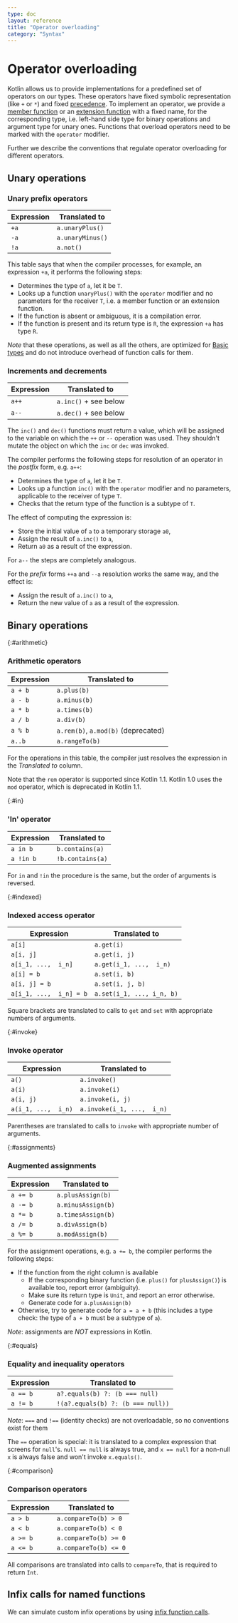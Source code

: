 ```yaml
---
type: doc
layout: reference
title: "Operator overloading"
category: "Syntax"
---
```


# Operator overloading

Kotlin allows us to provide implementations for a predefined set of operators on our types. These operators have fixed symbolic representation
(like `+` or `*`) and fixed [precedence](grammar.html#precedence). To implement an operator, we provide a [member function](functions.html#member-functions)
or an [extension function](extensions.html) with a fixed name, for the corresponding type, i.e. left-hand side type for binary operations and argument type for unary ones.
Functions that overload operators need to be marked with the `operator` modifier.

Further we describe the conventions that regulate operator overloading for different operators.

## Unary operations

### Unary prefix operators

| Expression | Translated to |
|------------|---------------|
| `+a` | `a.unaryPlus()` |
| `-a` | `a.unaryMinus()` |
| `!a` | `a.not()` |

This table says that when the compiler processes, for example, an expression `+a`, it performs the following steps:

* Determines the type of `a`, let it be `T`.
* Looks up a function `unaryPlus()` with the `operator` modifier and no parameters for the receiver `T`, i.e. a member function or an extension function.
* If the function is absent or ambiguous, it is a compilation error.
* If the function is present and its return type is `R`, the expression `+a` has type `R`.

*Note* that these operations, as well as all the others, are optimized for [Basic types](basic-types.html) and do not introduce overhead of function calls for them.

### Increments and decrements

| Expression | Translated to |
|------------|---------------|
| `a++` | `a.inc()` + see below |
| `a--` | `a.dec()` + see below |

The `inc()` and `dec()` functions must return a value, which will be assigned to the variable on which the
`++` or `--` operation was used. They shouldn't mutate the object on which the `inc` or `dec` was invoked.

The compiler performs the following steps for resolution of an operator in the *postfix* form, e.g. `a++`:

* Determines the type of `a`, let it be `T`.
* Looks up a function `inc()` with the `operator` modifier and no parameters, applicable to the receiver of type `T`.
* Checks that the return type of the function is a subtype of `T`.

The effect of computing the expression is:

* Store the initial value of `a` to a temporary storage `a0`,
* Assign the result of `a.inc()` to `a`,
* Return `a0` as a result of the expression.

For `a--` the steps are completely analogous.

For the *prefix* forms `++a` and `--a` resolution works the same way, and the effect is:

* Assign the result of `a.inc()` to `a`,
* Return the new value of `a` as a result of the expression.

## Binary operations

{:#arithmetic}

### Arithmetic operators 

| Expression | Translated to |
| -----------|-------------- |
| `a + b` | `a.plus(b)` |
| `a - b` | `a.minus(b)` |
| `a * b` | `a.times(b)` |
| `a / b` | `a.div(b)` |
| `a % b` | `a.rem(b)`, `a.mod(b)` (deprecated) |
| `a..b ` | `a.rangeTo(b)` |

For the operations in this table, the compiler just resolves the expression in the *Translated to* column.

Note that the `rem` operator is supported since Kotlin 1.1. Kotlin 1.0 uses the `mod` operator, which is deprecated
in Kotlin 1.1.

{:#in}

### 'In' operator


| Expression | Translated to |
| -----------|-------------- |
| `a in b` | `b.contains(a)` |
| `a !in b` | `!b.contains(a)` |

For `in` and `!in` the procedure is the same, but the order of arguments is reversed.

{:#indexed}

### Indexed access operator

| Expression | Translated to |
| -------|-------------- |
| `a[i]`  | `a.get(i)` |
| `a[i, j]`  | `a.get(i, j)` |
| `a[i_1, ...,  i_n]`  | `a.get(i_1, ...,  i_n)` |
| `a[i] = b` | `a.set(i, b)` |
| `a[i, j] = b` | `a.set(i, j, b)` |
| `a[i_1, ...,  i_n] = b` | `a.set(i_1, ..., i_n, b)` |

Square brackets are translated to calls to `get` and `set` with appropriate numbers of arguments.

{:#invoke}

### Invoke operator

| Expression | Translated to |
|--------|---------------|
| `a()`  | `a.invoke()` |
| `a(i)`  | `a.invoke(i)` |
| `a(i, j)`  | `a.invoke(i, j)` |
| `a(i_1, ...,  i_n)`  | `a.invoke(i_1, ...,  i_n)` |

Parentheses are translated to calls to `invoke` with appropriate number of arguments.

{:#assignments}

### Augmented assignments

| Expression | Translated to |
|------------|---------------|
| `a += b` | `a.plusAssign(b)` |
| `a -= b` | `a.minusAssign(b)` |
| `a *= b` | `a.timesAssign(b)` |
| `a /= b` | `a.divAssign(b)` |
| `a %= b` | `a.modAssign(b)` |

For the assignment operations, e.g. `a += b`, the compiler performs the following steps:

* If the function from the right column is available
  * If the corresponding binary function (i.e. `plus()` for `plusAssign()`) is available too, report error (ambiguity).
  * Make sure its return type is `Unit`, and report an error otherwise.
  * Generate code for `a.plusAssign(b)`
* Otherwise, try to generate code for `a = a + b` (this includes a type check: the type of `a + b` must be a subtype of `a`).

*Note*: assignments are *NOT* expressions in Kotlin.

{:#equals}

### Equality and inequality operators

| Expression | Translated to |
|------------|---------------|
| `a == b` | `a?.equals(b) ?: (b === null)` |
| `a != b` | `!(a?.equals(b) ?: (b === null))` |

*Note*: `===` and `!==` (identity checks) are not overloadable, so no conventions exist for them

The `==` operation is special: it is translated to a complex expression that screens for `null`'s.
`null == null` is always true, and `x == null` for a non-null `x` is always false and won't invoke `x.equals()`.

{:#comparison}

### Comparison operators

| Expression | Translated to |
|--------|---------------|
| `a > b`  | `a.compareTo(b) > 0` |
| `a < b`  | `a.compareTo(b) < 0` |
| `a >= b` | `a.compareTo(b) >= 0` |
| `a <= b` | `a.compareTo(b) <= 0` |

All comparisons are translated into calls to `compareTo`, that is required to return `Int`.

## Infix calls for named functions

We can simulate custom infix operations by using [infix function calls](functions.html#infix-notation).
